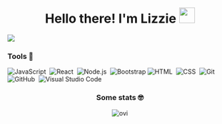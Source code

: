 <h1 align="center"> Hello there! I'm Lizzie <img src="https://media.giphy.com/media/hvRJCLFzcasrR4ia7z/giphy.gif" width="35"></h1>

<img src="![avatar](https://user-images.githubusercontent.com/94926516/162859713-09d6fe52-c040-4020-a5ed-735bc2de767f.png)">


<h3> Tools 🔨 </h3>

![JavaScript](https://img.shields.io/badge/-JavaScript-05122A?style=flat&logo=javascript)&nbsp;
![React](https://img.shields.io/badge/-React-05122A?style=flat&logo=react)&nbsp;
![Node.js](https://img.shields.io/badge/-Node.js-05122A?style=flat&logo=node.js)&nbsp;
![Bootstrap](https://img.shields.io/badge/-Bootstrap-05122A?style=flat&logo=bootstrap&logoColor=563D7C)
![HTML](https://img.shields.io/badge/-HTML-05122A?style=flat&logo=HTML5)&nbsp;
![CSS](https://img.shields.io/badge/-CSS-05122A?style=flat&logo=CSS3&logoColor=1572B6)&nbsp;
![Git](https://img.shields.io/badge/-Git-05122A?style=flat&logo=git)&nbsp;
![GitHub](https://img.shields.io/badge/-GitHub-05122A?style=flat&logo=github)&nbsp;
![Visual Studio Code](https://img.shields.io/badge/-Visual%20Studio%20Code-05122A?style=flat&logo=visual-studio-code&logoColor=007ACC)&nbsp;


<h3 align="center"> Some stats 🤓 </h3>

<p align="center"><img align="center" src="https://github-readme-stats.vercel.app/api/top-langs?username=LizzieSevC&show_icons=true&locale=en&layout=compact&theme=chartreuse-dark" alt="ovi" /></p>


